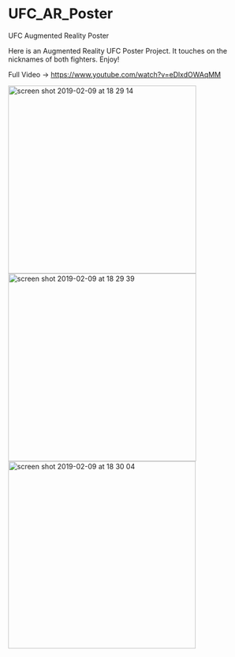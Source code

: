 # UFC_AR_Poster
UFC Augmented Reality Poster

Here is an Augmented Reality UFC Poster Project. It touches on the nicknames of both fighters. Enjoy! 

Full Video -> https://www.youtube.com/watch?v=eDlxdOWAqMM

<img width="381" alt="screen shot 2019-02-09 at 18 29 14" src="https://user-images.githubusercontent.com/43025563/52527588-373eed00-2c99-11e9-935a-104aa4c05911.png">
<img width="381" alt="screen shot 2019-02-09 at 18 29 39" src="https://user-images.githubusercontent.com/43025563/52527589-3dcd6480-2c99-11e9-9de5-ded3005f0a4f.png">
<img width="380" alt="screen shot 2019-02-09 at 18 30 04" src="https://user-images.githubusercontent.com/43025563/52527590-40c85500-2c99-11e9-93e4-0c2a91e00025.png">
